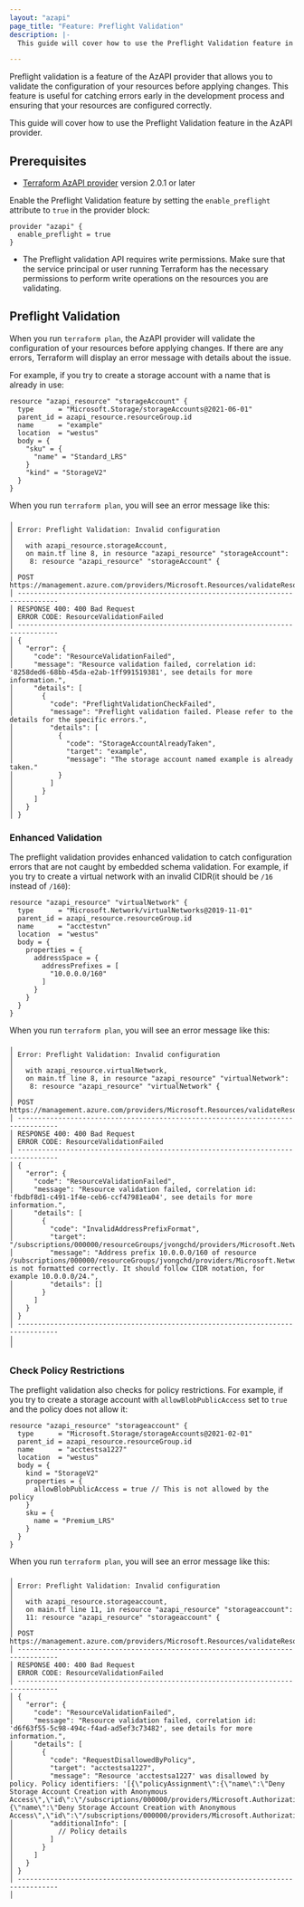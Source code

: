 ```yaml
---
layout: "azapi"
page_title: "Feature: Preflight Validation"
description: |-
  This guide will cover how to use the Preflight Validation feature in the AzAPI provider. Preflight Validation allows you to validate the configuration of your resources before applying changes.

---
```


Preflight validation is a feature of the AzAPI provider that allows you to validate the configuration of your resources before applying changes. This feature is useful for catching errors early in the development process and ensuring that your resources are configured correctly.

This guide will cover how to use the Preflight Validation feature in the AzAPI provider.

## Prerequisites

- [Terraform AzAPI provider](https://registry.terraform.io/providers/azure/azapi) version 2.0.1 or later

Enable the Preflight Validation feature by setting the `enable_preflight` attribute to `true` in the provider block:

```hcl
provider "azapi" {
  enable_preflight = true
}
```

- The Preflight validation API requires write permissions. Make sure that the service principal or user running Terraform has the necessary permissions to perform write operations on the resources you are validating.

## Preflight Validation

When you run `terraform plan`, the AzAPI provider will validate the configuration of your resources before applying changes. If there are any errors, Terraform will display an error message with details about the issue.

For example, if you try to create a storage account with a name that is already in use:

```hcl
resource "azapi_resource" "storageAccount" {
  type      = "Microsoft.Storage/storageAccounts@2021-06-01"
  parent_id = azapi_resource.resourceGroup.id
  name      = "example"
  location  = "westus"
  body = {
    "sku" = {
      "name" = "Standard_LRS"
    }
    "kind" = "StorageV2"
  }
}
```

When you run `terraform plan`, you will see an error message like this:

```shell
╷
│ Error: Preflight Validation: Invalid configuration
│ 
│   with azapi_resource.storageAccount,
│   on main.tf line 8, in resource "azapi_resource" "storageAccount":
│    8: resource "azapi_resource" "storageAccount" {
│ 
│ POST https://management.azure.com/providers/Microsoft.Resources/validateResources
│ --------------------------------------------------------------------------------
│ RESPONSE 400: 400 Bad Request
│ ERROR CODE: ResourceValidationFailed
│ --------------------------------------------------------------------------------
│ {
│   "error": {
│     "code": "ResourceValidationFailed",
│     "message": "Resource validation failed, correlation id: '8258ded6-68bb-45da-e2ab-1ff991519381', see details for more information.",
│     "details": [
│       {
│         "code": "PreflightValidationCheckFailed",
│         "message": "Preflight validation failed. Please refer to the details for the specific errors.",
│         "details": [
│           {
│             "code": "StorageAccountAlreadyTaken",
│             "target": "example",
│             "message": "The storage account named example is already taken."
│           }
│         ]
│       }
│     ]
│   }
│ }
```

### Enhanced Validation

The preflight validation provides enhanced validation to catch configuration errors that are not caught by embedded schema validation. For example, if you try to create a virtual network with an invalid CIDR(it should be `/16` instead of `/160`):

```hcl
resource "azapi_resource" "virtualNetwork" {
  type      = "Microsoft.Network/virtualNetworks@2019-11-01"
  parent_id = azapi_resource.resourceGroup.id
  name      = "acctestvn"
  location  = "westus"
  body = {
    properties = {
      addressSpace = {
        addressPrefixes = [
          "10.0.0.0/160"
        ]
      }
    }
  }
}
```

When you run `terraform plan`, you will see an error message like this:

```shell
╷
│ Error: Preflight Validation: Invalid configuration
│ 
│   with azapi_resource.virtualNetwork,
│   on main.tf line 8, in resource "azapi_resource" "virtualNetwork":
│    8: resource "azapi_resource" "virtualNetwork" {
│ 
│ POST https://management.azure.com/providers/Microsoft.Resources/validateResources
│ --------------------------------------------------------------------------------
│ RESPONSE 400: 400 Bad Request
│ ERROR CODE: ResourceValidationFailed
│ --------------------------------------------------------------------------------
│ {
│   "error": {
│     "code": "ResourceValidationFailed",
│     "message": "Resource validation failed, correlation id: 'fbdbf8d1-c491-1f4e-ceb6-ccf47981ea04', see details for more information.",
│     "details": [
│       {
│         "code": "InvalidAddressPrefixFormat",
│         "target": "/subscriptions/000000/resourceGroups/jvongchd/providers/Microsoft.Network/virtualNetworks/acctestvn",
│         "message": "Address prefix 10.0.0.0/160 of resource /subscriptions/000000/resourceGroups/jvongchd/providers/Microsoft.Network/virtualNetworks/acctestvn is not formatted correctly. It should follow CIDR notation, for example 10.0.0.0/24.",
│         "details": []
│       }
│     ]
│   }
│ }
│ --------------------------------------------------------------------------------
│ 
╵
```

### Check Policy Restrictions

The preflight validation also checks for policy restrictions. For example, if you try to create a storage account with `allowBlobPublicAccess` set to `true` and the policy does not allow it:

```hcl
resource "azapi_resource" "storageaccount" {
  type      = "Microsoft.Storage/storageAccounts@2021-02-01"
  parent_id = azapi_resource.resourceGroup.id
  name      = "acctestsa1227"
  location  = "westus"
  body = {
    kind = "StorageV2"
    properties = {
      allowBlobPublicAccess = true // This is not allowed by the policy
    }
    sku = {
      name = "Premium_LRS"
    }
  }
}
```

When you run `terraform plan`, you will see an error message like this:

```shell
╷
│ Error: Preflight Validation: Invalid configuration
│ 
│   with azapi_resource.storageaccount,
│   on main.tf line 11, in resource "azapi_resource" "storageaccount":
│   11: resource "azapi_resource" "storageaccount" {
│ 
│ POST https://management.azure.com/providers/Microsoft.Resources/validateResources
│ --------------------------------------------------------------------------------
│ RESPONSE 400: 400 Bad Request
│ ERROR CODE: ResourceValidationFailed
│ --------------------------------------------------------------------------------
│ {
│   "error": {
│     "code": "ResourceValidationFailed",
│     "message": "Resource validation failed, correlation id: 'd6f63f55-5c98-494c-f4ad-ad5ef3c73482', see details for more information.",
│     "details": [
│       {
│         "code": "RequestDisallowedByPolicy",
│         "target": "acctestsa1227",
│         "message": "Resource 'acctestsa1227' was disallowed by policy. Policy identifiers: '[{\"policyAssignment\":{\"name\":\"Deny Storage Account Creation with Anonymous Access\",\"id\":\"/subscriptions/000000/providers/Microsoft.Authorization/policyAssignments/5712913d870246df83e718b5\"},\"policyDefinition\":{\"name\":\"Deny Storage Account Creation with Anonymous Access\",\"id\":\"/subscriptions/000000/providers/Microsoft.Authorization/policyDefinitions/example\"}}]'.",
│         "additionalInfo": [
│           // Policy details
│         ]
│       }
│     ]
│   }
│ }
│ --------------------------------------------------------------------------------
│ 
```

